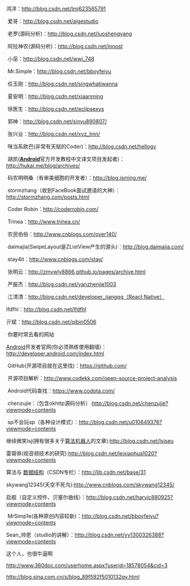 鸿洋：<http://blog.csdn.net/lmj623565791> 

​    爱哥：<http://blog.csdn.net/aigestudio> 

​    老罗(源码分析)：<http://blog.csdn.net/luoshengyang> 

​    阿拉神农(源码分析)：<http://blog.csdn.net/innost>

​    小巫：<http://blog.csdn.net/wwj_748> 

​    Mr.Simple：<http://blog.csdn.net/bboyfeiyu> 

​    任玉刚：<http://blog.csdn.net/singwhatiwanna> 

​    夏安明：<http://blog.csdn.net/xiaanming> 

​    徐医生：<http://blog.csdn.net/eclipsexys> 

​    郭神：<http://blog.csdn.net/sinyu890807/> 

​    张兴业：<http://blog.csdn.net/xyz_lmn/> 

​    咪当系欧巴(非常有天赋的Coder)：<http://blog.csdn.net/hellogv>

 

​    胡凯([**Android**](http://lib.csdn.net/base/15)官方开发教程中文译文项目发起者)：<http://hukai.me/blog/archives/> 

​    码农明明桑（有审美细胞的开发者）：<http://blog.isming.me/>

​    stormzhang（收到FaceBook面试邀请的大神）：<http://stormzhang.com/posts.html> 

​    Coder Robin：<http://coderrobin.com/>

​    Trinea：<http://www.trinea.cn/> 

​    农民伯伯：<http://www.cnblogs.com/over140/> 

​    daimajia(SwipeLayout是ZListView产生的源头)：<http://blog.daimajia.com/> 

​    stay4it：<http://www.cnblogs.com/stay/>

​    张明云：<http://zmywly8866.github.io/pages/archive.html>

​    严振杰：<http://blog.csdn.net/yanzhenjie1003>

​    江清清：[http://blog.csdn.net/developer_jiangqq（React Native）](http://blog.csdn.net/developer_jiangqq)

   lfdfhl：<http://blog.csdn.net/lfdfhl>

   亓斌：<http://blog.csdn.net/qibin0506>



​    你要时常去看的网站

​    [ Android](http://lib.csdn.net/base/android)开发者官网(你必须熟练使用翻墙)：<http://developer.android.com/index.html> 

​    GitHub(开源项目就在这里找)：<https://github.com/> 

​    开源项目解析：<http://www.codekk.com/open-source-project-analysis> 

​    Android代码查找：<https://www.codota.com/> 

​    chenzujie：（包含okhttp源码分析）:<http://blog.csdn.net/chenzujie?viewmode=contents>

​    sp不会玩sp（各种设计模式）：<http://blog.csdn.net/u010649376?viewmode=contents>

   继续微笑lsj(拥有很多关于[算法](http://lib.csdn.net/base/datastructure)[机器人](http://lib.csdn.net/base/robot)的文章):<http://blog.csdn.net/lsjseu>

   雷霄骅(视音频技术的研究):<http://blog.csdn.net/leixiaohua1020?viewmode=contents>

   算法与 [ 数据结构](http://lib.csdn.net/base/datastructure)（CSDN专栏）：<http://lib.csdn.net/base/31>

   skywang12345(天空不死鸟):<http://www.cnblogs.com/skywang12345/>

   启舰（自定义控件、贝塞尔曲线）：<http://blog.csdn.net/harvic880925?viewmode=contents>

​     MrSimp1e(各种原创内容较新)：<http://blog.csdn.net/bboyfeiyu?viewmode=contents>

Sean_帅恩（studio的讲解）：<http://blog.csdn.net/yy1300326388?viewmode=contents>







这个人，也很牛逼啊

http://www.360doc.com/userhome.aspx?userid=18578054&cid=3



http://blog.sina.com.cn/s/blog_89f592f5010132qy.html
